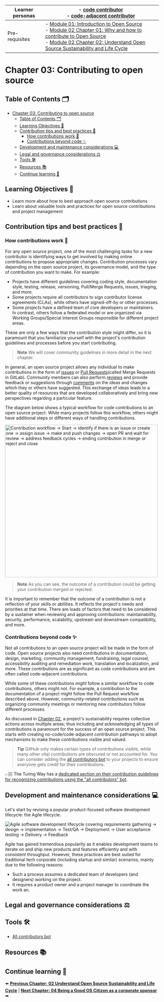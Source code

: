 | Learner personas | - [code contributor](../README.md#code-contributor-)<br> - [code-adjacent contributor](../README.md#code-adjacent-contributor-)                                                                                                                                                                  |
| ---------------- | ------------------------------------------------------------------------------------------------------------------------------------------------------------------------------------------------------------------------------------------------------------------------------------------------ |
| Pre-requisites   | - [Module 01: Introduction to Open Source](../01-intro-to-os/) <br>- [Module 02 Chapter 01: Why and how to contribute to Open Source](./01-why-contributing-to-oss.md) <br>- [Module 02 Chapter 02: Understand Open Source Sustainability and Life Cycle](./02-understand-oss-sustainability.md) |

# Chapter 03: Contributing to open source

## Table of Contents 🗂️

- [Chapter 03: Contributing to open source](#chapter-03-contributing-to-open-source)
  - [Table of Contents 🗂️](#table-of-contents-️)
  - [Learning Objectives 🧠](#learning-objectives-)
  - [Contribution tips and best practices 🔖](#contribution-tips-and-best-practices-)
    - [How contributions work 🎁](#how-contributions-work-)
    - [Contributions beyond code ✨](#contributions-beyond-code-)
  - [Development and maintenance considerations 💻](#development-and-maintenance-considerations-)
  - [Legal and governance considerations ⚖️](#legal-and-governance-considerations-️)
  - [Tools 🛠](#tools-)
  - [Resources 📚](#resources-)
  - [Continue learning 🚥](#continue-learning-)

## Learning Objectives 🧠

<!-- TODO: update as content is added -->

- Learn more about how to best approach open source contributions
- Learn about valuable tools and practices for open source contributions and project management

## Contribution tips and best practices 🔖

### How contributions work 🎁

For any open source project, one of the most challenging tasks for a new contributor is identifying ways to get involved by making online contributions to propose appropriate changes. Contribution processes vary depending on the open source project, its governance model, and the type of contribution you want to make. For example:

- Projects have different guidelines covering coding style, documentation style, testing, release, versioning, Pull/Merge Requests, issues, triaging, and more.
- Some projects require all contributors to sign contributor license agreements (CLAs), while others have signed-off-by or other processes.
- Some projects have a defined team of core developers or maintainers. In contrast, others follow a federated model or are organized via Working Groups/Special Interest Groups responsible for different project areas.

These are only a few ways that the contribution style might differ, so it is paramount that you familiarize yourself with the project's contribution guidelines and processes before you start contributing.

> **Note**
> We will cover community guidelines in more detail in the next chapter.

In general, an open source project allows any individual to make contributions in the form of [issues](https://help.github.com/en/github/managing-your-work-on-github/about-issues) or [Pull Requests](https://help.github.com/en/github/collaborating-with-issues-and-pull-requests/about-pull-requests)(called Merge Requests in GitLab). Community members can also perform [reviews](https://help.github.com/en/github/collaborating-with-issues-and-pull-requests/about-pull-request-reviews) and provide feedback or suggestions through [comments](https://help.github.com/en/github/collaborating-with-issues-and-pull-requests/commenting-on-a-pull-request) on the ideas and changes which they or others have suggested. This exchange of ideas leads to a better quality of resources that are developed collaboratively and bring new perspectives regarding a particular feature.

The diagram below shows a typical workflow for code contributions to an open source project. While many projects follow this workflow, others might have additional steps or different ways of handling contributions.

<img src="./images/oss-contribution-flow.svg" alt="Contribution workflow -> Start -> identify if there is an issue or create one -> assign issue -> make and push changes -> open PR and wait for review -> address feedback cycles -> ending contribution in merge or reject and close" width="500px">

> **Note**
> As you can see, the outcome of a contribution could be getting your contribution merged or rejected.

It is important to remember that the outcome of a contribution is not a reflection of your skills or abilities. It reflects the project's needs and priorities at that time. There are loads of factors that need to be considered by a sustainer when reviewing and approving contributions: maintainability, security, performance, scalability, upstream and downstream compatibility, and more.

### Contributions beyond code ✨

Not all contributions to an open source project will be made in the form of code.
Open source projects also need contributions in documentation, design, marketing, community management, fundraising, legal counsel, accessibility auditing and remediation work, translation and localization, and more. These contributions are as significant as code contributions and are often called code-adjacent contributions.

While some of these contributions _might_ follow a similar workflow to code contributions, others might not. For example, a contribution to the documentation of a project might follow the Pull Request workflow described above. However, community-related contributions such as organizing community meetings or mentoring new contributors follow different processes.

As discussed in [Chapter 02](./02-understand-oss-sustainability.md), a project's sustainability requires collective actions across multiple areas; thus including and acknowledging all types of contributions is paramount for the success of an open source project. This starts with creating no-code/code-adjacent contribution pathways to adopt mechanisms to make these contributions visible and valued.

> **Tip**
> GitHub only makes certain types of contributions visible, while many other vital contributions are obscured or not accounted for.
> You can consider adding the [all contributors bot][all-contributors] to your projects to ensure everyone gets credit for their contributions.

👉🏽 The Turing Way has a [dedicated section on their contribution guidelines for recognizing contributions using the "all contributors" bot][turing-contributions].

## Development and maintenance considerations 💻

Let's start by revising a popular product-focused software development lifecycle: the Agile lifecycle.

![Agile software development lifecycle covering requirements gathering -> design -> implementation -> Test/QA -> Deployment -> User acceptance testing -> Delivery -> Feedback](./images/agile-swe.png)

Agile has gained tremendous popularity as it enables development teams to iterate on and ship new products and features efficiently and with consistent throughput.
However, these practices are best suited for traditional tech corporate (including startup and similar) scenarios, mainly due to the following reasons:

- Such a process assumes a dedicated team of developers (and designers) working on the project.
- It requires a product owner and a project manager to coordinate the work an.

## Legal and governance considerations ⚖️

## Tools 🛠

- [All contributors bot][all-contributors]

## Resources 📚

## Continue learning 🚥

⬅️ **[Previous Chapter: 02 Understand Open Source Sustainability and Life Cycle](./02-understand-oss-sustainability.md)** | **[Next Chapter: 04 Being a Good OS Citizen as a corporate sponsor](./04-good-corporate-oss-citizen.md)** ➡

<!-- Reusable links -->

[all-contributors]: https://allcontributors.org/docs/en/bot/overview
[turing-contributions]: https://github.com/alan-turing-institute/the-turing-way/blob/main/CONTRIBUTING.md#recognising-contributions

